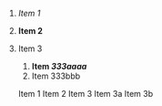 1. *Item 1*
2. **Item 2**
3. Item 3
   1. **Item _333aaaa_**
   2. Item 333bbb

    Item 1
    Item 2
    Item 3
        Item 3a
        Item 3b
